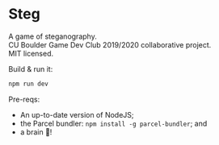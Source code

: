 # Steg

A game of steganography.  
CU Boulder Game Dev Club 2019/2020 collaborative project.  
MIT licensed.

Build & run it:

```bash
npm run dev
```

Pre-reqs:

* An up-to-date version of NodeJS;
* the Parcel bundler: `npm install -g parcel-bundler`; and
* a brain 🧠!